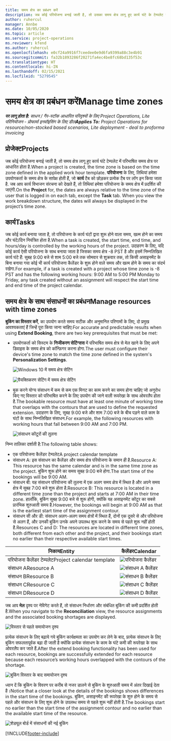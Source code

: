 ```yaml
---
title: समय क्षेत्र का प्रबंधन करें
description: जब कोई परियोजना बनाई जाती है, तो उसका समय क्षेत्र लागू हुए कार्य घंटे के टेम्पलेट में परिभाषित समय क्षेत्र पर आधारित होता है.
author: ruhercul
manager: Annbe
ms.date: 10/05/2020
ms.topic: article
ms.service: project-operations
ms.reviewer: kfend
ms.author: ruhercul
ms.openlocfilehash: e0cf24a9916f7ceedee0e9d6fa9399a88c3e4b91
ms.sourcegitcommit: fa32b1893286f20271fa4ec4be8fc68bd135f53c
ms.translationtype: HT
ms.contentlocale: hi-IN
ms.lasthandoff: 02/15/2021
ms.locfileid: "5279545"
---
```

# <a name="manage-time-zones"></a><span data-ttu-id="62d9f-103">समय क्षेत्र का प्रबंधन करें</span><span class="sxs-lookup"><span data-stu-id="62d9f-103">Manage time zones</span></span>

<span data-ttu-id="62d9f-104">_**पर लागू होता है:** साधन / गैर-स्टॉक आधारित परिदृश्यों के लिए Project Operations, Lite परिनियोजन - प्रोफार्मा इनवॉइसिंग के लिए डील_</span><span class="sxs-lookup"><span data-stu-id="62d9f-104">_**Applies To:** Project Operations for resource/non-stocked based scenarios, Lite deployment - deal to proforma invoicing_</span></span>


## <a name="projects"></a><span data-ttu-id="62d9f-105">प्रोजेक्ट</span><span class="sxs-lookup"><span data-stu-id="62d9f-105">Projects</span></span>

<span data-ttu-id="62d9f-106">जब कोई परियोजना बनाई जाती है, तो समय क्षेत्र लागू हुए कार्य घंटे टेम्पलेट में परिभाषित समय क्षेत्र पर आधारित होता है.</span><span class="sxs-lookup"><span data-stu-id="62d9f-106">When a project is created, the time zone is based on the time zone defined in the applied work hour template.</span></span> <span data-ttu-id="62d9f-107">**परियोजना** के लिए, तिथियां हमेशा उपयोगकर्ता के समय क्षेत्र के सापेक्ष होती हैं, जो **कार्य** टैब को छोड़कर प्रत्येक टैब पर लॉग इन किया जाता है. जब आप कार्य विभाजन संरचना को देखते हैं, तो तिथियां हमेशा परियोजना के समय क्षेत्र में प्रदर्शित की जाएंगी.</span><span class="sxs-lookup"><span data-stu-id="62d9f-107">On the **Project** for, the dates are always relative to the time zone of the user that is logged in on each tab, except the **Task** tab. When you view the work breakdown structure, the dates will always be displayed in the project’s time zone.</span></span>

## <a name="tasks"></a><span data-ttu-id="62d9f-108">कार्य</span><span class="sxs-lookup"><span data-stu-id="62d9f-108">Tasks</span></span>

<span data-ttu-id="62d9f-109">जब कोई कार्य बनाया जाता है, तो परियोजना के कार्य घंटों द्वारा शुरू होने वाला समय, खत्म होने का समय और घंटे/दिन नियंत्रित होता है.</span><span class="sxs-lookup"><span data-stu-id="62d9f-109">When a task is created, the start time, end time, and hours/day is controlled by the working hours of the project.</span></span> <span data-ttu-id="62d9f-110">उदाहरण के लिए, यदि कोई कार्य ऐसी परियोजना के साथ बनाया जाता है जिसका समय क्षेत्र -8 PST है और इसमें निम्नलिखित कार्य घंटे हैं: सुबह 9:00 बजे से शाम 5:00 बजे तक सोमवार से शुक्रवार तक, तो किसी असाइनमेंट के बिना बनाया गया कोई भी कार्य परियोजना कैलेंडर के शुरू होने वाले समय और खत्म होने के समय का संदर्भ रखेगा.</span><span class="sxs-lookup"><span data-stu-id="62d9f-110">For example, if a task is created with a project whose time zone is -8 PST and has the following working hours: 9:00 AM to 5:00 PM Monday to Friday, any task created without an assignment will respect the start time and end time of the project calendar.</span></span>

## <a name="manage-resources-with-time-zones"></a><span data-ttu-id="62d9f-111">समय क्षेत्र के साथ संसाधनों का प्रबंधन</span><span class="sxs-lookup"><span data-stu-id="62d9f-111">Manage resources with time zones</span></span>

<span data-ttu-id="62d9f-112">**बुकिंग का विस्तार करें**, का उपयोग करते समय सटीक और अनुमानित परिणामों के लिए, दो प्रमुख आवश्यकताएं हैं जिन्हें पूरा किया जाना चाहिए:</span><span class="sxs-lookup"><span data-stu-id="62d9f-112">For accurate and predictable results when using **Extend Booking**, there are two key prerequisites that must be met:</span></span>  

- <span data-ttu-id="62d9f-113">उपयोगकर्ता को सिस्टम के **निजीकरण सेटिंग्सस** में परिभाषित समय क्षेत्र से मेल खाने के लिए अपने डिवाइस के समय क्षेत्र को कॉन्फ़िगर करना होगा.</span><span class="sxs-lookup"><span data-stu-id="62d9f-113">The user must configure their device's time zone to match the time zone defined in the system's **Personalization Settings**.</span></span>
 
  ![Windows 10 में समय क्षेत्र सेटिंग](media/reconcile-assignments-03.png)

  ![वैयक्तिकरण सेटिंग में समय क्षेत्र सेटिंग](media/reconcile-assignments-04.png)
 
- <span data-ttu-id="62d9f-116">बुक करने योग्य संसाधन में कम से कम एक मिनट का काम करने का समय होना चाहिए जो अनुरोध किए गए विस्तार को परिभाषित करने के लिए उपयोग की जाने वाली रूपरेखा के साथ ओवरलैप होता है.</span><span class="sxs-lookup"><span data-stu-id="62d9f-116">The bookable resource must have at least one minute of working time that overlaps with the contours that are used to define the requested extension.</span></span> <span data-ttu-id="62d9f-117">उदाहरण के लिए, सुबह 9:00 बजे और शाम 7:00 बजे के बीच पड़ने वाले काम के घंटों के साथ निम्नलिखित संसाधन.</span><span class="sxs-lookup"><span data-stu-id="62d9f-117">For example, the following resources with working hours that fall between 9:00 AM and 7:00 PM.</span></span> 

  ![संसाधन कोंटूरों की तुलना](media/reconcile-assignments-05.png)

<span data-ttu-id="62d9f-119">निम्न तालिका दर्शाती है:</span><span class="sxs-lookup"><span data-stu-id="62d9f-119">The following table shows:</span></span>

- <span data-ttu-id="62d9f-120">एक परियोजना कैलेंडर टेम्पलेट</span><span class="sxs-lookup"><span data-stu-id="62d9f-120">A project calendar template</span></span>
- <span data-ttu-id="62d9f-121">संसाधन A: इस संसाधन का कैलेंडर और समय क्षेत्र परियोजना के समान ही है.</span><span class="sxs-lookup"><span data-stu-id="62d9f-121">Resource A: This resource has the same calendar and is in the same time zone as the project.</span></span> <span data-ttu-id="62d9f-122">बुकिंग शुरू होने का समय सुबह 9:00 बजे होगा.</span><span class="sxs-lookup"><span data-stu-id="62d9f-122">The start time of the bookings will be 9:00 AM.</span></span>
- <span data-ttu-id="62d9f-123">संसाधन बी: यह संसाधन परियोजना की तुलना में एक अलग समय क्षेत्र में स्थित है और अपने समय क्षेत्र में सुबह 7:00 बजे शुरू होता है.</span><span class="sxs-lookup"><span data-stu-id="62d9f-123">Resource B: This resource is located in a different time zone than the project and starts at 7:00 AM in their time zone.</span></span> <span data-ttu-id="62d9f-124">हालाँकि, बुकिंग सुबह 9:00 बजे से शुरू होगी, क्योंकि यह असाइनमेंट कोंटूर का सबसे प्रारंभिक शुरुआती समय है.</span><span class="sxs-lookup"><span data-stu-id="62d9f-124">However, the bookings will begin at 9:00 AM as that is the earliest start time of the assignment contour.</span></span>
- <span data-ttu-id="62d9f-125">संसाधन सी और डी: संसाधन अलग-अलग समय क्षेत्रों में स्थित हैं, दोनों एक दूसरे से और परियोजना से अलग हैं, और उनकी बुकिंग उनके अपने उपलब्ध शुरू करने के समय से पहले शुरू नहीं होती है.</span><span class="sxs-lookup"><span data-stu-id="62d9f-125">Resources C and D: The resources are located in different time zones, both different from each other and the project, and their bookings start no earlier than their respective available start times.</span></span>

|<span data-ttu-id="62d9f-126">निकाय</span><span class="sxs-lookup"><span data-stu-id="62d9f-126">Entity</span></span>  |<span data-ttu-id="62d9f-127">कैलेंडर</span><span class="sxs-lookup"><span data-stu-id="62d9f-127">Calendar</span></span>  |
|-|-|
|<span data-ttu-id="62d9f-128">परियोजना कैलेंडर टेम्पलेट</span><span class="sxs-lookup"><span data-stu-id="62d9f-128">Project calendar template</span></span>   | ![परियोजना कैलेंडर](media/reconcile-assignments-06.png) |
|<span data-ttu-id="62d9f-130">संसाधन A</span><span class="sxs-lookup"><span data-stu-id="62d9f-130">Resource A</span></span>  | ![संसाधन A कैलेंडर](media/reconcile-assignments-06.png) |
|<span data-ttu-id="62d9f-132">संसाधन B</span><span class="sxs-lookup"><span data-stu-id="62d9f-132">Resource B</span></span>  |  ![संसाधन B कैलेंडर](media/reconcile-assignments-07.png) |
|<span data-ttu-id="62d9f-134">संसाधन C</span><span class="sxs-lookup"><span data-stu-id="62d9f-134">Resource C</span></span>  |  ![संसाधन C कैलेंडर](media/reconcile-assignments-08.png) |
|<span data-ttu-id="62d9f-136">संसाधन D</span><span class="sxs-lookup"><span data-stu-id="62d9f-136">Resource D</span></span>  | ![संसाधन D कैलेंडर](media/reconcile-assignments-09.png)  |
 
<span data-ttu-id="62d9f-138">जब आप **मेल** दृश्य पर नेविगेट करते हैं, तो संसाधन निर्धारण और संबंधित बुकिंग की कमी प्रदर्शित होती है.</span><span class="sxs-lookup"><span data-stu-id="62d9f-138">When you navigate to the **Reconciliation** view, the resource assignments and the associated booking shortages are displayed.</span></span>

![विस्तार से पहले समायोजन दृश्य](media/reconcile-assignments-10.png)

<span data-ttu-id="62d9f-140">प्रत्येक संसाधन के लिए बढ़ाये गये बुकिंग कार्यक्षमता का उपयोग कर लेने के बाद, प्रत्येक संसाधन के लिए बुकिंग सफलतापूर्वक बढ़ा दी जाती है क्योंकि प्रत्येक संसाधन के काम के घंटे कमी की रूपरेखा के साथ ओवरलैप कर जाते हैं.</span><span class="sxs-lookup"><span data-stu-id="62d9f-140">After the extend booking functionality has been used for each resource, bookings are successfully extended for each resource because each resource’s working hours overlapped with the contours of the shortage.</span></span>

![बुकिंग विस्तार के बाद समायोजन दृश्य](media/reconcile-assignments-11.png) 

<span data-ttu-id="62d9f-142">ध्यान दें कि बुकिंग के विवरण पर करीब से नजर डालने से बुकिंग के शुरुआती समय में अंतर दिखाई देता है।</span><span class="sxs-lookup"><span data-stu-id="62d9f-142">Notice that a closer look at the details of the bookings shows differences in the start time of the bookings.</span></span> <span data-ttu-id="62d9f-143">बुकिंग, असाइनमेंट की रूपरेखा के शुरु होने के समय से पहले और संसाधन के लिए शुरू होने के उपलब्ध समय से पहले शुरू नहीं होती है.</span><span class="sxs-lookup"><span data-stu-id="62d9f-143">The bookings start no earlier than the start time of the assignment contour and no earlier than the available start time of the resource.</span></span>

![शेड्यूल बोर्ड में संसाधनों की नई बुकिंग](media/reconcile-assignments-12.png)


[!INCLUDE[footer-include](../includes/footer-banner.md)]